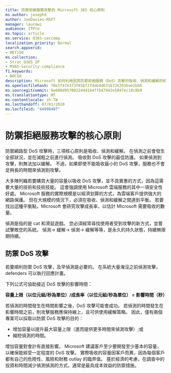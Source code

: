 ```yaml
---
title: 防禦拒絕服務攻擊的 Microsoft 365 核心原則
ms.author: josephd
author: JoeDavies-MSFT
manager: laurawi
audience: ITPro
ms.topic: article
ms.service: O365-seccomp
localization_priority: Normal
search.appverid:
- MET150
ms.collection:
- Strat_O365_IP
- M365-security-compliance
f1.keywords:
- NOCSH
description: Microsoft 如何利用因其防禦拒絕服務（DoS）攻擊的吸收、偵測和緩解的核心原則。
ms.openlocfilehash: 70e1f47e373f85bf2f4eb4d631672e293bae2bb6
ms.sourcegitcommit: 6e608d957082244d1b4ffb47942e5847ec18c0b9
ms.translationtype: MT
ms.contentlocale: zh-TW
ms.lasthandoff: 07/01/2020
ms.locfileid: "44998407"
---
```

# <a name="core-principles-of-defense-against-denial-of-service-attacks"></a>防禦拒絕服務攻擊的核心原則

防禦網路型 DoS 攻擊時，三項核心原則是吸收、偵測和緩解。 在偵測之前會發生全部狀況，並在減輕之前進行偵測。 吸收對 DoS 攻擊的最佳防護。 如果偵測到攻擊，則無法加以緩解。 不過，如果即使不能吸收最小的 DoS 攻擊，服務也不會足夠長的時間來偵測到攻擊。

大多陣列織若要購買大量的容量以吸收 DoS 攻擊，並不具實惠的方式，因為這需要大量的技術和技術技能。 這會強調使用 Microsoft 雲端服務的其中一項安全性好處。 Microsoft 服務的實際規模是以經濟划算的方式，為雲端客戶提供強大的網路保護。 但在大規模的情況下，必須在吸收、偵測和緩解之間達到平衡。 若要找出這種平衡點，Microsoft 會研究攻擊成長率，以估計 Microsoft 需要吸收的數量。

偵測是指的是 cat 和滑鼠遊戲。 您必須經常尋找使用者受到攻擊的新方式，並嘗試擊敗您的系統。 偵測-> 緩解-> 偵測-> 緩解等等，是永久的持久狀態，持續無限期持續。

## <a name="defending-against-dos-attacks"></a>防禦 DoS 攻擊

若要順利防禦 DoS 攻擊，及早偵測是必要的。 在系統大量淹沒之前偵測攻擊，defenders 可以執行回應計畫。

下列公式可協助接近 DoS 攻擊的影響時間：

   **容量上限（以位元組/秒為單位）/成長率（以位元組/秒為單位） = 影響時間（秒）**

若偵測的時間發生在時間影響之後，DoS 攻擊可能會成功。 若偵測的時間發生在影響時間之前，則攻擊服務應保持線上，且可供使用緩解策略。 因此，僅有兩個專案可以採取以防禦 DoS 攻擊的目的：

- 增加容量以提升最大容量上限（進而提供更多時間來偵測攻擊）;或
- 縮短偵測的時間。

增加容量對會計有直接影響。 Microsoft 建議客戶至少要開發至少基本的容量，以確保能經受一定程度的 DoS 攻擊。 實際吸收的容量因客戶而異，因為每個客戶都有自己的危險性、風險和財務 outlay 的臨界值。 基於經濟的考慮，在調查中的投資和時間減少偵測偵測的方式，通常是最具成本效益的防禦措施。
